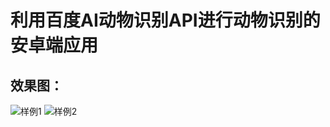 # 利用百度AI动物识别API进行动物识别的安卓端应用
## 效果图：

![样例1](https://user-images.githubusercontent.com/88324880/185586408-c10b490a-10c6-4e82-a9fc-529637db5a58.png)
![样例2](https://user-images.githubusercontent.com/88324880/185586412-146ae300-765f-4c29-bab5-0f87ee2311f7.png)
